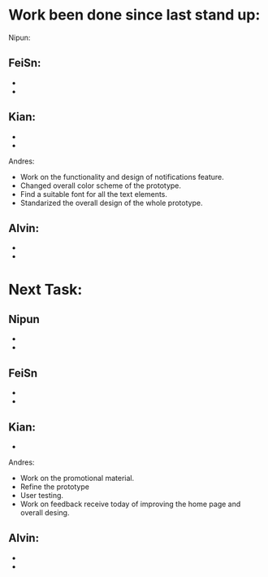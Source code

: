 # Work been done since last stand up:

Nipun:

FeiSn:
-  
- 
-


Kian:
- 
- 
- 


Andres:
- Work on the functionality and design of notifications feature.
- Changed overall color scheme of the prototype.
- Find a suitable font for all the text elements.
- Standarized the overall design of the whole prototype.

Alvin:
- 
- 
- 


# Next Task:

Nipun
-
-
-

FeiSn
- 
- 
- 

Kian:
-
-

Andres:
- Work on the promotional material.
- Refine the prototype
- User testing.
- Work on feedback receive today of improving the home page and overall desing.

Alvin:
-
-
-

